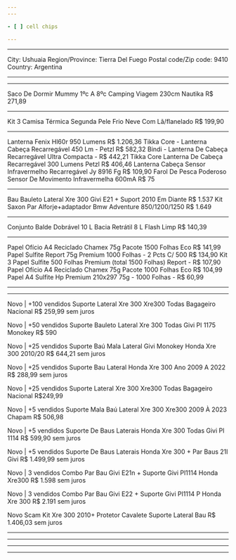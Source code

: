 ```yaml
---
---

- [ ] cell chips

---
```

---

City: Ushuaia
Region/Province: Tierra Del Fuego
Postal code/Zip code: 9410
Country: Argentina

---
---

Saco De Dormir Mummy 1ºc A 8ºc Camping Viagem 230cm Nautika
R$ 271,89

---

Kit 3 Camisa Térmica Segunda Pele Frio Neve Com Lã/flanelado R$ 199,90

---

Lanterna Fenix Hl60r 950 Lumens R$ 1.206,36
Tikka Core - Lanterna Cabeça Recarregável 450 Lm - Petzl R$ 582,32
Bindi - Lanterna De Cabeça Recarregável Ultra Compacta - R$ 442,21
Tikka Core Lanterna De Cabeça Recarregável 300 Lumens Petzl R$ 406,46
Lanterna Cabeça Sensor Infravermelho Recarregável Jy 8916 Fg R$ 109,90
Farol De Pesca Poderoso Sensor De Movimento Infravermelha 600mA R$ 75

---

Bau Bauleto Lateral Xre 300 Givi E21 + Suport 2010 Em Diante R$ 1.537
Kit Saxon Par Alforje+adaptador Bmw Adventure 850/1200/1250 R$ 1.649

---

Conjunto Balde Dobrável 10 L Bacia Retrátil 8 L Flash Limp R$ 140,39

---

Papel Ofício A4 Reciclado Chamex 75g Pacote 1500 Folhas Eco R$ 141,99
Papel Sulfite Report 75g Premium 1000 Folhas - 2 Pcts C/ 500 R$ 134,90
Kit 3 Papel Sulfite 500 Folhas Premium (total 1500 Folhas) Report - R$ 107,90
Papel Ofício A4 Reciclado Chamex 75g Pacote 1000 Folhas Eco R$ 104,99
Papel A4 Sulfite Hp Premium 210x297 75g - 1000 Folhas - R$ 60,99

---
---

Novo  |  +100 vendidos
Suporte Lateral Xre 300 Xre300 Todas Bagageiro Nacional
R$ 259,99 sem juros

Novo  |  +50 vendidos
Suporte Bauleto Lateral Xre 300 Todas Givi Pl 1175 Monokey
R$ 590

Novo  |  +25 vendidos
Suporte Baú Mala Lateral Givi Monokey Honda Xre 300 2010/20
R$ 644,21 sem juros

Novo  |  +25 vendidos
Suporte Bau Lateral Honda Xre 300 Ano 2009 A 2022
R$ 288,99 sem juros

Novo | +25 vendidos
Suporte Lateral Xre 300 Xre300 Todas Bagageiro Nacional
R$249,99

Novo  |  +5 vendidos
Suporte Mala Baú Lateral Xre 300 Xre300 2009 À 2023 Chapam
R$ 506,98

Novo  |  +5 vendidos
Suporte De Baus Laterais Honda Xre 300 Todas Givi Pl 1114
R$ 599,90 sem juros

Novo  |  +5 vendidos
Suporte De Baus Laterais Honda Xre 300 + Par Baus 21l Givi
R$ 1.499,99 sem juros

Novo  |  3 vendidos
Combo Par Bau Givi E21n + Suporte Givi Pl1114 Honda Xre300
R$ 1.598 sem juros

Novo  |  3 vendidos
Combo Par Bau Givi E22 + Suporte Givi Pl1114 P Honda Xre 300
R$ 2.191 sem juros

Novo
Scam Kit Xre 300 2010+ Protetor Cavalete Suporte Lateral Bau
R$ 1.406,03 sem juros

---
---

---
---
